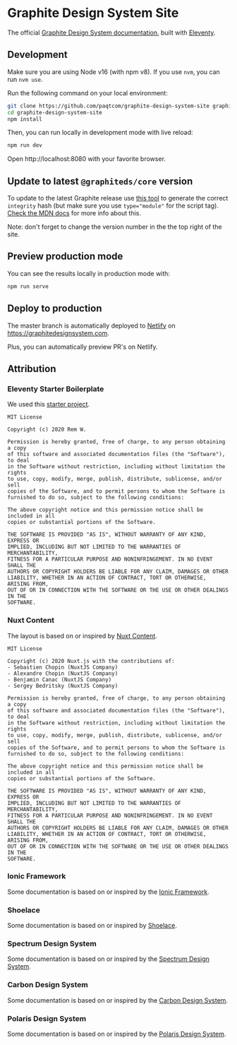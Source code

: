# Graphite Design System Site

The official [Graphite Design System documentation](https://graphitedesignsystem.com), built with [Eleventy](https://www.11ty.dev/).

## Development

Make sure you are using Node v16 (with npm v8). If you use `nvm`, you can run `nvm use`.

Run the following command on your local environment:

```bash
git clone https://github.com/paqtcom/graphite-design-system-site graphite-design-system-site
cd graphite-design-system-site
npm install
```

Then, you can run locally in development mode with live reload:

```bash
npm run dev
```

Open http://localhost:8080 with your favorite browser.

## Update to latest `@graphiteds/core` version

To update to the latest Graphite release use [this tool](https://www.jsdelivr.com/package/npm/@graphiteds/core?tab=collection) to generate the correct `integrity` hash (but make sure you use `type="module"` for the script tag). [Check the MDN docs](https://developer.mozilla.org/en-US/docs/Web/Security/Subresource_Integrity) for more info about this.

Note: don't forget to change the version number in the the top right of the site.

## Preview production mode

You can see the results locally in production mode with:

```bash
npm run serve
```

## Deploy to production

The master branch is automatically deployed to [Netlify](https://www.netlify.com/) on https://graphitedesignsystem.com.

Plus, you can automatically preview PR's on Netlify.

## Attribution

### Eleventy Starter Boilerplate

We used this [starter project](https://github.com/ixartz/Eleventy-Starter-Boilerplate).

```
MIT License

Copyright (c) 2020 Rem W.

Permission is hereby granted, free of charge, to any person obtaining a copy
of this software and associated documentation files (the "Software"), to deal
in the Software without restriction, including without limitation the rights
to use, copy, modify, merge, publish, distribute, sublicense, and/or sell
copies of the Software, and to permit persons to whom the Software is
furnished to do so, subject to the following conditions:

The above copyright notice and this permission notice shall be included in all
copies or substantial portions of the Software.

THE SOFTWARE IS PROVIDED "AS IS", WITHOUT WARRANTY OF ANY KIND, EXPRESS OR
IMPLIED, INCLUDING BUT NOT LIMITED TO THE WARRANTIES OF MERCHANTABILITY,
FITNESS FOR A PARTICULAR PURPOSE AND NONINFRINGEMENT. IN NO EVENT SHALL THE
AUTHORS OR COPYRIGHT HOLDERS BE LIABLE FOR ANY CLAIM, DAMAGES OR OTHER
LIABILITY, WHETHER IN AN ACTION OF CONTRACT, TORT OR OTHERWISE, ARISING FROM,
OUT OF OR IN CONNECTION WITH THE SOFTWARE OR THE USE OR OTHER DEALINGS IN THE
SOFTWARE.
```

### Nuxt Content

The layout is based on or inspired by [Nuxt Content](https://content.nuxtjs.org/).

```
MIT License

Copyright (c) 2020 Nuxt.js with the contributions of:
- Sebastien Chopin (NuxtJS Company)
- Alexandre Chopin (NuxtJS Company)
- Benjamin Canac (NuxtJS Company)
- Sergey Bedritsky (NuxtJS Company)

Permission is hereby granted, free of charge, to any person obtaining a copy
of this software and associated documentation files (the "Software"), to deal
in the Software without restriction, including without limitation the rights
to use, copy, modify, merge, publish, distribute, sublicense, and/or sell
copies of the Software, and to permit persons to whom the Software is
furnished to do so, subject to the following conditions:

The above copyright notice and this permission notice shall be included in all
copies or substantial portions of the Software.

THE SOFTWARE IS PROVIDED "AS IS", WITHOUT WARRANTY OF ANY KIND, EXPRESS OR
IMPLIED, INCLUDING BUT NOT LIMITED TO THE WARRANTIES OF MERCHANTABILITY,
FITNESS FOR A PARTICULAR PURPOSE AND NONINFRINGEMENT. IN NO EVENT SHALL THE
AUTHORS OR COPYRIGHT HOLDERS BE LIABLE FOR ANY CLAIM, DAMAGES OR OTHER
LIABILITY, WHETHER IN AN ACTION OF CONTRACT, TORT OR OTHERWISE, ARISING FROM,
OUT OF OR IN CONNECTION WITH THE SOFTWARE OR THE USE OR OTHER DEALINGS IN THE
SOFTWARE.
```

### Ionic Framework

Some documentation is based on or inspired by the [Ionic Framework](https://ionicframework.com/).

### Shoelace

Some documentation is based on or inspired by [Shoelace](https://shoelace.style/).

### Spectrum Design System

Some documentation is based on or inspired by the [Spectrum Design System](https://spectrum.adobe.com/).

### Carbon Design System

Some documentation is based on or inspired by the [Carbon Design System](https://www.carbondesignsystem.com/).

### Polaris Design System

Some documentation is based on or inspired by the [Polaris Design System](https://polaris.shopify.com/).
